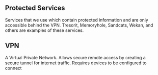 ## Protected Services
Services that we use which contain protected information and are only accessible behind the VPN.
Tresorit, Memoryhole, Sandcats, Wekan, and others are examples of these services.

## VPN
A Virtual Private Network. Allows secure remote access by creating a secure tunnel for internet traffic. Requires devices to be configured to connect
